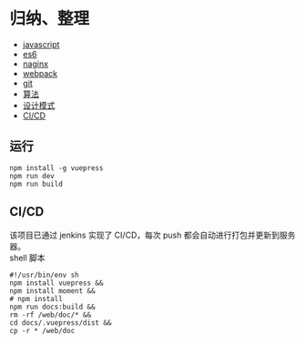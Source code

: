 # 归纳、整理

- [javascript](https://github.com/gzwgq222/vuepress/tree/master/docs/js)  
- [es6](https://github.com/gzwgq222/vuepress/tree/master/docs/es6)  
- [naginx](https://github.com/gzwgq222/vuepress/tree/master/docs/nginx)   
- [webpack](https://github.com/gzwgq222/vuepress/tree/master/docs/webpack)    
- [git](https://github.com/gzwgq222/vuepress/tree/master/docs/git)    
- [算法](https://github.com/gzwgq222/vuepress/tree/master/docs/algorithm)    
- [设计模式](https://github.com/gzwgq222/vuepress/tree/master/docs/design)    
- [CI/CD](https://github.com/gzwgq222/vuepress/tree/master/docs/jenkins)    


## 运行
```
npm install -g vuepress
npm run dev
npm run build
```
## CI/CD
该项目已通过 jenkins 实现了 CI/CD，每次 push 都会自动进行打包并更新到服务器。   
shell 脚本
```
#!/usr/bin/env sh
npm install vuepress &&
npm install moment &&
# npm install
npm run docs:build &&
rm -rf /web/doc/* &&
cd docs/.vuepress/dist &&
cp -r * /web/doc
```